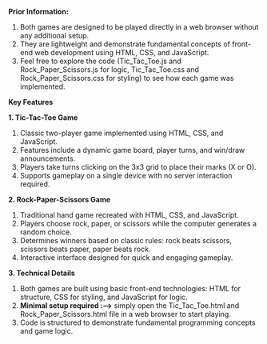 **Prior Information:**

1. Both games are designed to be played directly in a web browser without any additional setup.
2. They are lightweight and demonstrate fundamental concepts of front-end web development using HTML, CSS, and JavaScript.
3. Feel free to explore the code (Tic_Tac_Toe.js and Rock_Paper_Scissors.js for logic, Tic_Tac_Toe.css and Rock_Paper_Scissors.css for styling) to see how each game was implemented.

**Key Features**

**1. Tic-Tac-Toe Game**

1. Classic two-player game implemented using HTML, CSS, and JavaScript.
2. Features include a dynamic game board, player turns, and win/draw announcements.
3. Players take turns clicking on the 3x3 grid to place their marks (X or O).
4. Supports gameplay on a single device with no server interaction required.

**2. Rock-Paper-Scissors Game**

1. Traditional hand game recreated with HTML, CSS, and JavaScript.
2. Players choose rock, paper, or scissors while the computer generates a random choice.
3. Determines winners based on classic rules: rock beats scissors, scissors beats paper, paper beats rock.
4. Interactive interface designed for quick and engaging gameplay.

**3. Technical Details**

1. Both games are built using basic front-end technologies: HTML for structure, CSS for styling, and JavaScript for logic.
2. **Minimal setup required :—>** simply open the Tic_Tac_Toe.html and Rock_Paper_Scissors.html file in a web browser to start playing.
3. Code is structured to demonstrate fundamental programming concepts and game logic.
